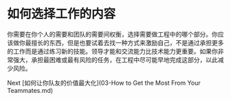# 如何选择工作的内容

你需要在你个人的需要和团队的需要间权衡，选择需要做工程中的哪个部分。你应该做你最擅长的东西，但是也要试着去找一种方式来激励自己，不是通过承担更多的工作而是通过练习新的技能。领导才能和交流能力比技术能力更重要。如果你非常强大，承担最困难或最有风险的任务，在工程中尽可能早地完成这部分，以此减少风险。

Next [如何让你队友的价值最大化](03-How to Get the Most From Your Teammates.md)
